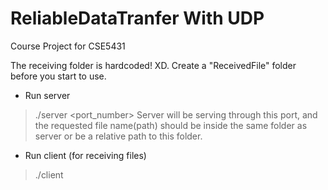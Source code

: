 # ReliableDataTranfer With UDP
Course Project for CSE5431

The receiving folder is hardcoded! XD.
Create a "ReceivedFile" folder before you start to use.

- Run server
> ./server <port_number>
  Server will be serving through this port, and the requested file name(path) should be inside the same folder as server or be a relative path to this folder. 

- Run client (for receiving files)
> ./client <server hostname> <server portnumber> <name of file to be requested>

